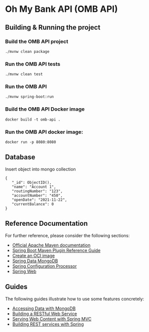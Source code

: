 # Oh My Bank API (OMB API)

## Building & Running the project

### Build the OMB API project
`./mvnw clean package`

### Run the OMB API tests
`./mvnw clean test`

### Run the OMB API
`./mvnw spring-boot:run`


### Build the OMB API Docker image
`docker build -t omb-api .`

### Run the OMB API docker image:
`docker run -p 8080:8080`


## Database

Insert object into mongo collection
```
{
   "_id": ObjectID(),
   "name": "Account 1",
   "routingNumber": "123", 
   "accountNumber": "450", 
   "openDate": "2021-11-22",
   "currentBalance": 0
}
```

## Reference Documentation
For further reference, please consider the following sections:

* [Official Apache Maven documentation](https://maven.apache.org/guides/index.html)
* [Spring Boot Maven Plugin Reference Guide](https://docs.spring.io/spring-boot/docs/2.5.6/maven-plugin/reference/html/)
* [Create an OCI image](https://docs.spring.io/spring-boot/docs/2.5.6/maven-plugin/reference/html/#build-image)
* [Spring Data MongoDB](https://docs.spring.io/spring-boot/docs/2.5.6/reference/htmlsingle/#boot-features-mongodb)
* [Spring Configuration Processor](https://docs.spring.io/spring-boot/docs/2.5.6/reference/htmlsingle/#configuration-metadata-annotation-processor)
* [Spring Web](https://docs.spring.io/spring-boot/docs/2.5.6/reference/htmlsingle/#boot-features-developing-web-applications)

## Guides
The following guides illustrate how to use some features concretely:

* [Accessing Data with MongoDB](https://spring.io/guides/gs/accessing-data-mongodb/)
* [Building a RESTful Web Service](https://spring.io/guides/gs/rest-service/)
* [Serving Web Content with Spring MVC](https://spring.io/guides/gs/serving-web-content/)
* [Building REST services with Spring](https://spring.io/guides/tutorials/bookmarks/)

